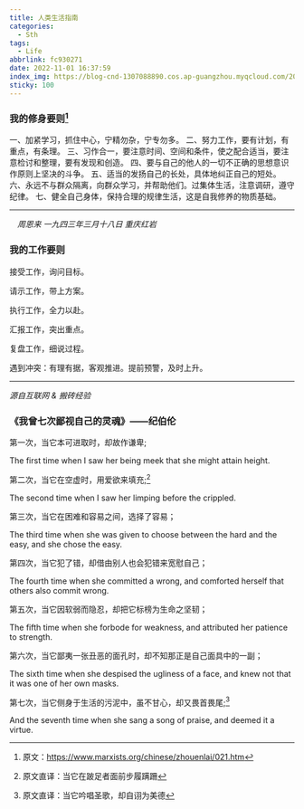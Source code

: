 ```yaml
---
title: 人类生活指南
categories:
  - Sth
tags:
  - Life
abbrlink: fc930271
date: 2022-11-01 16:37:59
index_img: https://blog-cnd-1307088890.cos.ap-guangzhou.myqcloud.com/202212131635147.png
sticky: 100
---
```


<!-- more -->
<!-- categories:Dev、Ops、Study、Sth、News、work-->
<!-- tags: 
Python、MySQL、LeetCode、机器学习、Linux、Big Data、Java、BlockChain、Docker、Web 、分布式、
Maven、数据结构、JVM、JavaScript、Crontab、Shell、Ubuntu、VPN、NodeJS、String、VM、Hadoop、
Life、树莓派、Git、Hexo、算法、运维、网络、看法、电影、美学、写作、哲学、文档、绘画、前端、
历史、政治、社会、导购
 -->
###  我的修身要则[^1]

一、加紧学习，抓住中心，宁精勿杂，宁专勿多。
二、努力工作，要有计划，有重点，有条理。
三、习作合一，要注意时间、空间和条件，使之配合适当，要注意检讨和整理，要有发现和创造。
四、要与自己的他人的一切不正确的思想意识作原则上坚决的斗争。
五、适当的发扬自己的长处，具体地纠正自己的短处。
六、永远不与群众隔离，向群众学习，并帮助他们。过集体生活，注意调研，遵守纪律。
七、健全自己身体，保持合理的规律生活，这是自我修养的物质基础。

------

　*周恩来 一九四三年三月十八日 重庆红岩*



### 我的工作要则

接受工作，询问目标。

请示工作，带上方案。

执行工作，全力以赴。

汇报工作，突出重点。

复盘工作，细说过程。

遇到冲突：有理有据，客观推进。提前预警，及时上升。

------

*源自互联网 & 搬砖经验*



### 《我曾七次鄙视自己的灵魂》——纪伯伦

第一次，当它本可进取时，却故作谦卑;

The first time when I saw her being meek that she might attain height.



第二次，当它在空虚时，用爱欲来填充;[^2]

The second time when I saw her limping before the crippled.



第三次，当它在困难和容易之间，选择了容易；

The third time when she was given to choose between the hard and the easy, and she chose the easy.



第四次，当它犯了错，却借由别人也会犯错来宽慰自己；

The fourth time when she committed a wrong, and comforted herself that others also commit wrong.



第五次，当它因软弱而隐忍，却把它标榜为生命之坚韧；

The fifth time when she forbode for weakness, and attributed her patience to strength.



第六次，当它鄙夷一张丑恶的面孔时，却不知那正是自己面具中的一副；

The sixth time when she despised the ugliness of a face, and knew not that it was one of her own masks.



第七次，当它侧身于生活的污泥中，虽不甘心，却又畏首畏尾;[^3]

And the seventh time when she sang a song of praise, and deemed it a virtue.







[^1]: 原文：https://www.marxists.org/chinese/zhouenlai/021.htm
[^2]: 原文直译：当它在跛足者面前步履蹒跚
[^3]: 原文直译：当它吟唱圣歌，却自诩为美德
